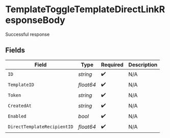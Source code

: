 # TemplateToggleTemplateDirectLinkResponseBody

Successful response


## Fields

| Field                       | Type                        | Required                    | Description                 |
| --------------------------- | --------------------------- | --------------------------- | --------------------------- |
| `ID`                        | *string*                    | :heavy_check_mark:          | N/A                         |
| `TemplateID`                | *float64*                   | :heavy_check_mark:          | N/A                         |
| `Token`                     | *string*                    | :heavy_check_mark:          | N/A                         |
| `CreatedAt`                 | *string*                    | :heavy_check_mark:          | N/A                         |
| `Enabled`                   | *bool*                      | :heavy_check_mark:          | N/A                         |
| `DirectTemplateRecipientID` | *float64*                   | :heavy_check_mark:          | N/A                         |